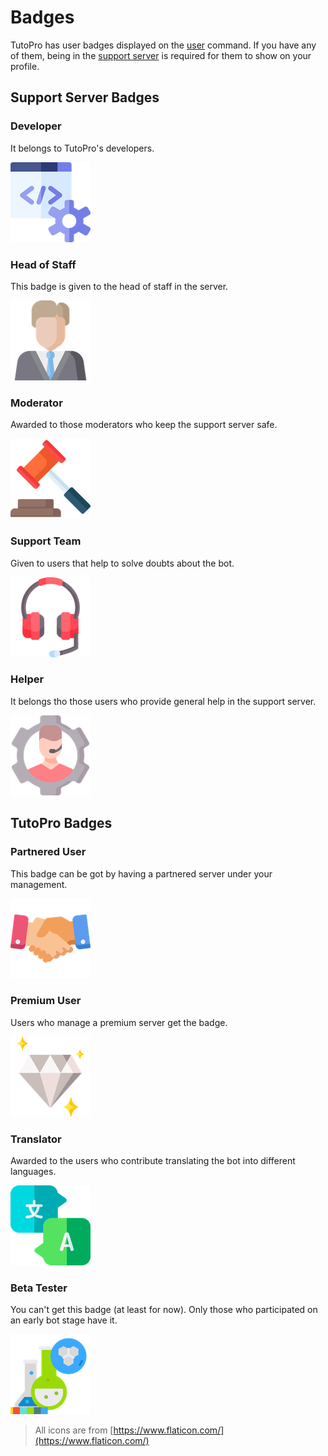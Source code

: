 # Badges

TutoPro has user badges displayed on the [user](../commands/miscellaneous.md#fetch-information-of-a-user-0) command. If you have any of them, being in the [support server](https://discord.gg/aUNhdFD) is required for them to show on your profile.

## Support Server Badges

### Developer

It belongs to TutoPro's developers.

![](../.gitbook/assets/image.png)

### Head of Staff

This badge is given to the head of staff in the server.

![](../.gitbook/assets/image%20%284%29.png)

### Moderator

Awarded to those moderators who keep the support server safe.

![](../.gitbook/assets/image%20%288%29.png)

### Support Team

Given to users that help to solve doubts about the bot.

![](../.gitbook/assets/image%20%287%29.png)

### Helper

It belongs tho those users who provide general help in the support server.

![](../.gitbook/assets/image%20%286%29.png)

## TutoPro Badges

### Partnered User

This badge can be got by having a partnered server under your management.

![](../.gitbook/assets/image%20%281%29.png)

### Premium User

Users who manage a premium server get the badge.

![](../.gitbook/assets/image%20%283%29.png)

### Translator

Awarded to the users who contribute translating the bot into different languages.

![](../.gitbook/assets/image%20%285%29.png)

### Beta Tester

You can't get this badge \(at least for now\). Only those who participated on an early bot stage have it.

![](../.gitbook/assets/image%20%282%29.png)

> All icons are from [https://www.flaticon.com/](https://www.flaticon.com/)

